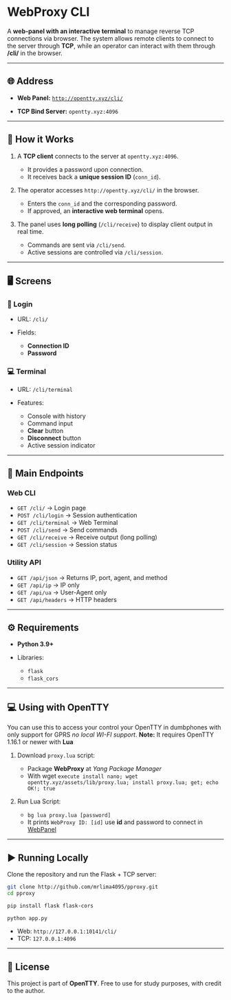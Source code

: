# WebProxy CLI

A **web-panel with an interactive terminal** to manage reverse TCP connections via browser.
The system allows remote clients to connect to the server through **TCP**, while an operator can interact with them through **/cli/** in the browser.

---

## 🌐 Address

* **Web Panel:**
  [`http://opentty.xyz/cli/`](http://opentty.xyz/cli/)

* **TCP Bind Server:**
  `opentty.xyz:4096`

---

## 🚀 How it Works

1. A **TCP client** connects to the server at `opentty.xyz:4096`.

   * It provides a password upon connection.
   * It receives back a **unique session ID** (`conn_id`).

2. The operator accesses `http://opentty.xyz/cli/` in the browser.

   * Enters the `conn_id` and the corresponding password.
   * If approved, an **interactive web terminal** opens.

3. The panel uses **long polling** (`/cli/receive`) to display client output in real time.

   * Commands are sent via `/cli/send`.
   * Active sessions are controlled via `/cli/session`.

---

## 🖥️ Screens

### 🔑 Login

* URL: `/cli/`
* Fields:

  * **Connection ID**
  * **Password**

### 💻 Terminal

* URL: `/cli/terminal`
* Features:

  * Console with history
  * Command input
  * **Clear** button
  * **Disconnect** button
  * Active session indicator

---

## 📡 Main Endpoints

### Web CLI

* `GET /cli/` → Login page
* `POST /cli/login` → Session authentication
* `GET /cli/terminal` → Web Terminal
* `POST /cli/send` → Send commands
* `GET /cli/receive` → Receive output (long polling)
* `GET /cli/session` → Session status

### Utility API

* `GET /api/json` → Returns IP, port, agent, and method
* `GET /api/ip` → IP only
* `GET /api/ua` → User-Agent only
* `GET /api/headers` → HTTP headers
---

## ⚙️ Requirements

* **Python 3.9+**
* Libraries:

  * `flask`
  * `flask_cors`

---

## 💻 Using with OpenTTY

You can use this to access your control your OpenTTY in dumbphones with only support for GPRS _no local WI-FI support_.
**Note:** It requires OpenTTY 1.16.1 or newer with **Lua**

1. Download `proxy.lua` script:

    * Package **WebProxy** at _Yang Package Manager_
    * With wget `execute install nano; wget opentty.xyz/assets/lib/proxy.lua; install proxy.lua; get; echo OK!; true`

2. Run Lua Script:

    * `bg lua proxy.lua [password]`
    * It prints `WebProxy ID: [id]` use **id** and password to connect in [WebPanel](http://opentty.xyz/cli/)

---

## ▶️ Running Locally

Clone the repository and run the Flask + TCP server:

```bash
git clone http://github.com/mrlima4095/pproxy.git
cd pproxy

pip install flask flask-cors

python app.py
```

* Web: `http://127.0.0.1:10141/cli/`
* TCP: `127.0.0.1:4096`

---

## 📜 License

This project is part of **OpenTTY**.
Free to use for study purposes, with credit to the author.
